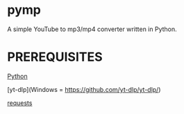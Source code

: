 # pymp
A simple YouTube to mp3/mp4 converter written in Python.

# PREREQUISITES
[Python](https://www.python.org/)

[yt-dlp](Windows = https://github.com/yt-dlp/yt-dlp/)

[requests](https://pypi.org/project/requests/)